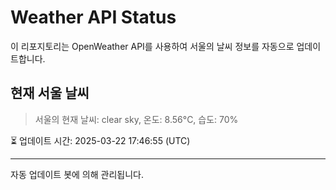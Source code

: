 
# Weather API Status

이 리포지토리는 OpenWeather API를 사용하여 서울의 날씨 정보를 자동으로 업데이트합니다.

## 현재 서울 날씨
> 서울의 현재 날씨: clear sky, 온도: 8.56°C, 습도: 70%

⏳ 업데이트 시간: 2025-03-22 17:46:55 (UTC)

---
자동 업데이트 봇에 의해 관리됩니다.
